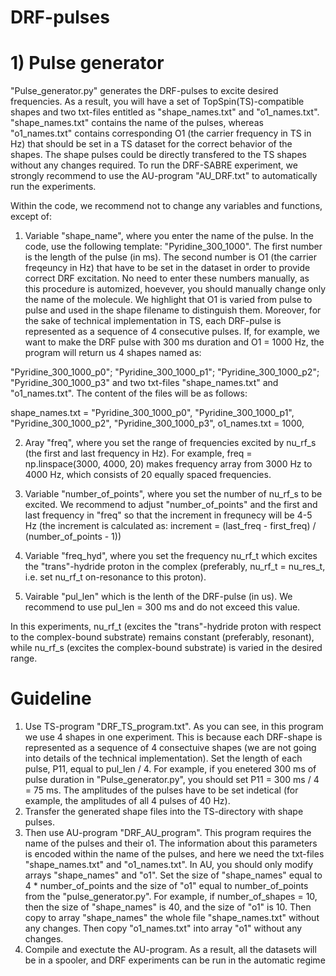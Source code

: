 # DRF-pulses

# 1) Pulse generator
"Pulse_generator.py" generates the DRF-pulses to excite desired frequencies. As a result, you will have a set of TopSpin(TS)-compatible shapes and two txt-files entitled as "shape_names.txt" and "o1_names.txt". "shape_names.txt" contains the name of the pulses, whereas "o1_names.txt" contains corresponding O1 (the carrier frequency in TS in Hz) that should be set in a TS dataset for the correct behavior of the shapes. The shape pulses could be directly transfered to the TS shapes without any changes required. To run the DRF-SABRE experiment, we strongly recommend to use the AU-program "AU_DRF.txt" to automatically run the experiments.

Within the code, we recommend not to change any variables and functions, except of:

1) Variable "shape_name", where you enter the name of the pulse. In the code, use the following template: "Pyridine_300_1000". The first number is the length of the pulse (in ms). The second number is O1 (the carrier freqeuncy in Hz) that have to be set in the dataset in order to provide correct DRF excitation. No need to enter these numbers manually, as this procedure is automized, hoevever, you should manually change only the name of the molecule. We highlight that O1 is varied from pulse to pulse and used in the shape filename to distinguish them. Moreover, for the sake of technical implementation in TS, each DRF-pulse is represented as a sequence of 4 consecutive pulses. If, for example, we want to make the DRF pulse with 300 ms duration and O1 = 1000 Hz, the program will return us 4 shapes named as:
   
"Pyridine_300_1000_p0"; "Pyridine_300_1000_p1"; "Pyridine_300_1000_p2"; "Pyridine_300_1000_p3" and two txt-files "shape_names.txt" and "o1_names.txt". The content of the files will be as follows:

shape_names.txt = "Pyridine_300_1000_p0",
                  "Pyridine_300_1000_p1",
                  "Pyridine_300_1000_p2",
                  "Pyridine_300_1000_p3",
o1_names.txt = 1000,

2) Aray "freq", where you set the range of frequencies excited by nu_rf_s (the first and last frequency in Hz). For example, freq = np.linspace(3000, 4000, 20) makes frequency array from 3000 Hz to 4000 Hz, which consists of 20 equally spaced frequencies.

4) Variable "number_of_points", where you set the number of nu_rf_s to be excited. We recommend to adjust "number_of_points" and the first and last frequency in "freq" so that the increment in frequnecy will be 4-5 Hz (the increment is calculated as: increment = (last_freq - first_freq) / (number_of_points - 1)) 

5) Variable "freq_hyd", where you set the frequency nu_rf_t which excites the "trans"-hydride proton in the complex (preferably, nu_rf_t = nu_res_t, i.e. set nu_rf_t on-resonance to this proton).

6) Vairable "pul_len" which is the lenth of the DRF-pulse (in us). We recommend to use pul_len = 300 ms and do not exceed this value.


 In this experiments, nu_rf_t (excites the "trans"-hydride proton with respect to the complex-bound substrate) remains constant (preferably, resonant), while nu_rf_s (excites the complex-bound substrate) is varied in the desired range.
# Guideline
1) Use TS-program "DRF_TS_program.txt". As you can see, in this program we use 4 shapes in one experiment. This is because each DRF-shape is represented as a sequence of 4 consectuive shapes (we are not going into details of the technical implementation). Set the length of each pulse, P11, equal to pul_len / 4. For example, if you enetered 300 ms of pulse duration in "Pulse_generator.py", you should set P11 = 300 ms / 4 = 75 ms. The amplitudes of the pulses have to be set indetical (for example, the amplitudes of all 4 pulses of 40 Hz).
2) Transfer the generated shape files into the TS-directory with shape pulses.
3) Then use AU-program "DRF_AU_program". This program requires the name of the pulses and their o1. The information about this parameters is encoded within the name of the pulses, and here we need the txt-files "shape_names.txt" and "o1_names.txt". In AU, you should only modify arrays "shape_names" and "o1". Set the size of "shape_names" equal to 4 * number_of_points and the size of "o1" equal to number_of_points from the "pulse_generator.py". For example, if number_of_shapes = 10, then the size of "shape_names" is 40, and the size of "o1" is 10. Then copy to array "shape_names" the whole file "shape_names.txt" without any changes. Then copy "o1_names.txt" into array "o1" without any changes.
4) Compile and exectute the AU-program. As a result, all the datasets will be in a spooler, and DRF experiments can be run in the automatic regime
